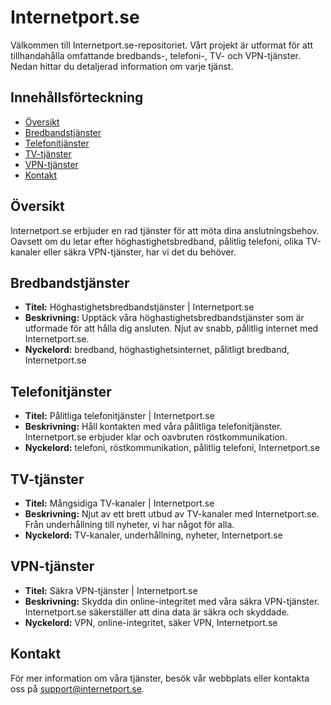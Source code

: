 # Internetport.se

Välkommen till Internetport.se-repositoriet. Vårt projekt är utformat för att tillhandahålla omfattande bredbands-, telefoni-, TV- och VPN-tjänster. Nedan hittar du detaljerad information om varje tjänst.

## Innehållsförteckning

- [Översikt](#översikt)
- [Bredbandstjänster](#bredbandstjänster)
- [Telefonitjänster](#telefonitjänster)
- [TV-tjänster](#tv-tjänster)
- [VPN-tjänster](#vpn-tjänster)
- [Kontakt](#kontakt)

## Översikt

Internetport.se erbjuder en rad tjänster för att möta dina anslutningsbehov. Oavsett om du letar efter höghastighetsbredband, pålitlig telefoni, olika TV-kanaler eller säkra VPN-tjänster, har vi det du behöver.

## Bredbandstjänster

- **Titel:** Höghastighetsbredbandstjänster | Internetport.se
- **Beskrivning:** Upptäck våra höghastighetsbredbandstjänster som är utformade för att hålla dig ansluten. Njut av snabb, pålitlig internet med Internetport.se.
- **Nyckelord:** bredband, höghastighetsinternet, pålitligt bredband, Internetport.se

## Telefonitjänster

- **Titel:** Pålitliga telefonitjänster | Internetport.se
- **Beskrivning:** Håll kontakten med våra pålitliga telefonitjänster. Internetport.se erbjuder klar och oavbruten röstkommunikation.
- **Nyckelord:** telefoni, röstkommunikation, pålitlig telefoni, Internetport.se

## TV-tjänster

- **Titel:** Mångsidiga TV-kanaler | Internetport.se
- **Beskrivning:** Njut av ett brett utbud av TV-kanaler med Internetport.se. Från underhållning till nyheter, vi har något för alla.
- **Nyckelord:** TV-kanaler, underhållning, nyheter, Internetport.se

## VPN-tjänster

- **Titel:** Säkra VPN-tjänster | Internetport.se
- **Beskrivning:** Skydda din online-integritet med våra säkra VPN-tjänster. Internetport.se säkerställer att dina data är säkra och skyddade.
- **Nyckelord:** VPN, online-integritet, säker VPN, Internetport.se

## Kontakt

För mer information om våra tjänster, besök vår webbplats eller kontakta oss på [support@internetport.se](mailto:support@internetport.se).
